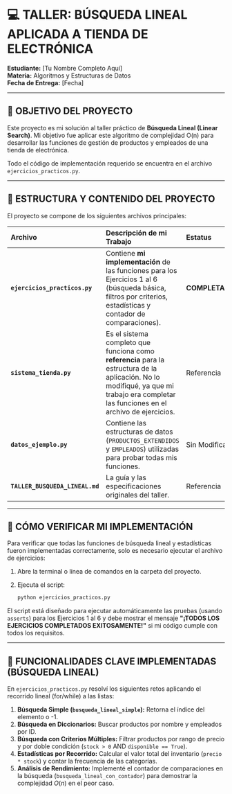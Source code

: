 # 💻 TALLER: BÚSQUEDA LINEAL APLICADA A TIENDA DE ELECTRÓNICA

**Estudiante:** [Tu Nombre Completo Aquí]  
**Materia:** Algoritmos y Estructuras de Datos  
**Fecha de Entrega:** [Fecha]

---

## 🎯 OBJETIVO DEL PROYECTO

Este proyecto es mi solución al taller práctico de **Búsqueda Lineal (Linear Search)**. Mi objetivo fue aplicar este algoritmo de complejidad O(n) para desarrollar las funciones de gestión de productos y empleados de una tienda de electrónica.

Todo el código de implementación requerido se encuentra en el archivo `ejercicios_practicos.py`.

---

## 📁 ESTRUCTURA Y CONTENIDO DEL PROYECTO

El proyecto se compone de los siguientes archivos principales:

| Archivo | Descripción de mi Trabajo | Estatus |
| :--- | :--- | :--- |
| **`ejercicios_practicos.py`** | Contiene **mi implementación** de las funciones para los Ejercicios 1 al 6 (búsqueda básica, filtros por criterios, estadísticas y contador de comparaciones). | **COMPLETADO** |
| **`sistema_tienda.py`** | Es el sistema completo que funciona como **referencia** para la estructura de la aplicación. No lo modifiqué, ya que mi trabajo era completar las funciones en el archivo de ejercicios. | Referencia |
| **`datos_ejemplo.py`** | Contiene las estructuras de datos (`PRODUCTOS_EXTENDIDOS` y `EMPLEADOS`) utilizadas para probar todas mis funciones. | Sin Modificar |
| **`TALLER_BUSQUEDA_LINEAL.md`** | La guía y las especificaciones originales del taller. | Referencia |

---

## 🚀 CÓMO VERIFICAR MI IMPLEMENTACIÓN

Para verificar que todas las funciones de búsqueda lineal y estadísticas fueron implementadas correctamente, solo es necesario ejecutar el archivo de ejercicios:

1.  Abre la terminal o línea de comandos en la carpeta del proyecto.
2.  Ejecuta el script:

    ```bash
    python ejercicios_practicos.py
    ```

El script está diseñado para ejecutar automáticamente las pruebas (usando `asserts`) para los Ejercicios 1 al 6 y debe mostrar el mensaje **"¡TODOS LOS EJERCICIOS COMPLETADOS EXITOSAMENTE!"** si mi código cumple con todos los requisitos.

---

## 🔑 FUNCIONALIDADES CLAVE IMPLEMENTADAS (BÚSQUEDA LINEAL)

En `ejercicios_practicos.py` resolví los siguientes retos aplicando el recorrido lineal (for/while) a las listas:

1.  **Búsqueda Simple (`busqueda_lineal_simple`):** Retorna el índice del elemento o -1.
2.  **Búsqueda en Diccionarios:** Buscar productos por nombre y empleados por ID.
3.  **Búsqueda con Criterios Múltiples:** Filtrar productos por rango de precio y por doble condición (`stock > 0` AND `disponible == True`).
4.  **Estadísticas por Recorrido:** Calcular el valor total del inventario (`precio * stock`) y contar la frecuencia de las categorías.
5.  **Análisis de Rendimiento:** Implementé el contador de comparaciones en la búsqueda (`busqueda_lineal_con_contador`) para demostrar la complejidad $O(n)$ en el peor caso.
